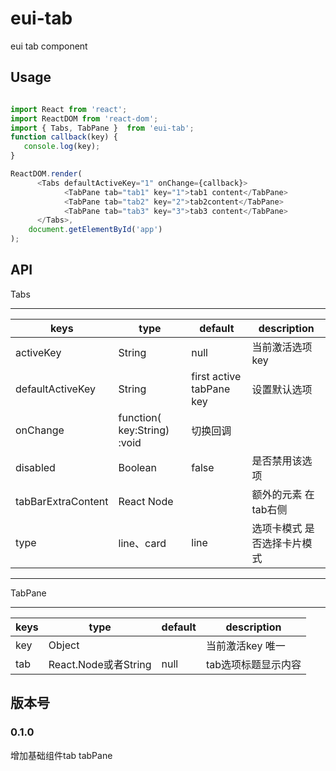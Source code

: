 # eui-tab

eui tab component 

## Usage
```js

import React from 'react';
import ReactDOM from 'react-dom';
import { Tabs, TabPane }  from 'eui-tab';
function callback(key) {
   console.log(key);
}

ReactDOM.render(
      <Tabs defaultActiveKey="1" onChange={callback}>
            <TabPane tab="tab1" key="1">tab1 content</TabPane>
            <TabPane tab="tab2" key="2">tab2content</TabPane>
            <TabPane tab="tab3" key="3">tab3 content</TabPane>
      </Tabs>,
    document.getElementById('app')
);
```
## API
Tabs

---

keys | type |default | description
---|---|---|---
activeKey|String|null|当前激活选项key
defaultActiveKey|String|first active tabPane key | 设置默认选项
onChange|function( key:String) :void|切换回调
disabled | Boolean| false|是否禁用该选项
tabBarExtraContent|React Node||额外的元素 在tab右侧
type|line、card|line |选项卡模式 是否选择卡片模式

---

TabPane

---

keys | type |default | description
---|---|---|---
key|Object||当前激活key 唯一
tab |React.Node或者String| null |tab选项标题显示内容


## 版本号
### 0.1.0
增加基础组件tab tabPane  






